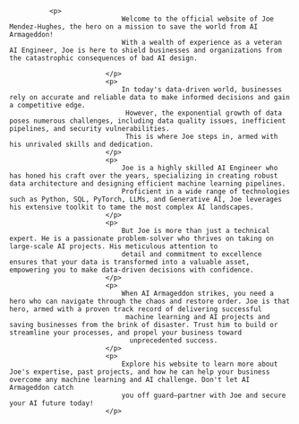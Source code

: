               <p>
								Welcome to the official website of Joe Mendez-Hughes, the hero on a mission to save the world from AI Armageddon!
								With a wealth of experience as a veteran AI Engineer, Joe is here to shield businesses and organizations from the catastrophic consequences of bad AI design.

							</p>
							<p>
								In today's data-driven world, businesses rely on accurate and reliable data to make informed decisions and gain a competitive edge.
								 However, the exponential growth of data poses numerous challenges, including data quality issues, inefficient pipelines, and security vulnerabilities.
								 This is where Joe steps in, armed with his unrivaled skills and dedication.
							</p>
							<p>
								Joe is a highly skilled AI Engineer who has honed his craft over the years, specializing in creating robust data architecture and designing efficient machine learning pipelines.
								Proficient in a wide range of technologies such as Python, SQL, PyTorch, LLMs, and Generative AI, Joe leverages his extensive toolkit to tame the most complex AI landscapes.
							</p>
							<p>
								But Joe is more than just a technical expert. He is a passionate problem-solver who thrives on taking on large-scale AI projects. His meticulous attention to
								detail and commitment to excellence ensures that your data is transformed into a valuable asset, empowering you to make data-driven decisions with confidence.
							</p>
							<p>
								When AI Armageddon strikes, you need a hero who can navigate through the chaos and restore order. Joe is that hero, armed with a proven track record of delivering successful
								 machine learning and AI projects and saving businesses from the brink of disaster. Trust him to build or streamline your processes, and propel your business toward
								  unprecedented success.
							</p>
							<p>
								Explore his website to learn more about Joe's expertise, past projects, and how he can help your business overcome any machine learning and AI challenge. Don't let AI Armageddon catch
								you off guard—partner with Joe and secure your AI future today!
							</p>
